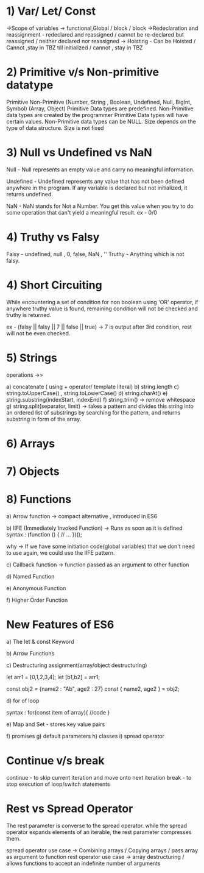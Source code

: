<h1>1) Var/ Let/ Const  </h1>

->Scope of variables -> functional,Global / block / block
->Redeclaration and reassignment - redeclared and reassigned / cannot be re-declared but reassigned / neither declared nor reassigned
-> Hoisting - Can be Hoisted / Cannot ,stay in TBZ till initialized / cannot , stay in TBZ

<h1>2) Primitive v/s Non-primitive datatype  </h1>

Primitive                                                              Non-Primitive 
(Number, String , Boolean, Undefined, Null, BigInt, Symbol)            (Array, Object)
Primitive Data types are predefined. 	                                 Non-Primitive data types are created by the programmer
Primitive Data types will have certain values.	                       Non-Primitive data types can be NULL.
Size depends on the type of data structure.	                           Size is not fixed


<h1>3) Null vs Undefined vs NaN </h1>

Null - Null represents an empty value and carry no meaningful information.

Undefined - Undefined represents any value that has not been defined anywhere in the program.
If any variable is declared but not initialized, it returns undefined.

NaN - NaN stands for Not a Number. You get this value when you try to do some operation that can't yield a meaningful result. ex - 0/0

<h1>4) Truthy vs Falsy </h1>

Falsy - undefined, null , 0, false, NaN , ''
Truthy - Anything which is not falsy.

<h1>4) Short Circuiting </h1>

While encountering a set of condition for non boolean using 'OR' operator, if anywhere truthy value is found,
remaining condition will not be checked and truthy is returned.

ex - (falsy || falsy || 7 || false || true) -> 7 is output
after 3rd condition, rest will not be even checked.

<h1>5) Strings </h1>

operations ->>

a) concatenate ( using + operator/ template literal)
b) string.length
c) string.toUpperCase() , string.toLowerCase()
d) string.charAt()
e) string.substring(indexStart, indexEnd) 
f) string.trim() -> remove whitespace
g) string.split(separator, limit) -> takes a pattern and divides this string into an ordered list of substrings by searching for the    pattern, and returns substring in form of the array.

<h1>6) Arrays </h1>

<h1>7) Objects </h1>

<h1>8) Functions </h1>

a) Arrow function -> compact alternative , introduced in ES6

b) IIFE (Immediately Invoked Function) -> Runs as soon as it is defined 
  syntax : (function () {
  // …
})();

why -> If we have some initiation code(global variables) that we don't need to use again, we could use the IIFE pattern.

c) Callback function -> function passed as an argument to other function

d) Named Function

e) Anonymous Function

f) Higher Order Function

<h1> New Features of ES6 </h1>

a) The let & const Keyword

b) Arrow Functions

c) Destructuring assignment(array/object destructuring)

let arr1 = [0,1,2,3,4];
let [b1,b2] = arr1;

const obj2 = {name2 : "Ab", age2 : 27}
const { name2, age2 } = obj2;

d) for of loop 

syntax : for(const item of array){
    //code
}

e) Map and Set - stores key value pairs

f) promises
g) default parameters 
h) classes
i) spread operator


<h1> Continue v/s break   </h1>

continue - to skip current iteration and move onto next iteration
break - to stop execution of loop/switch statements

<h1> Rest vs Spread Operator </h1> 

The rest parameter is converse to the spread operator. while the spread operator expands elements of an iterable, the rest parameter compresses them.

spread operator use case -> Combining arrays / Copying arrays / pass array as argument to function 
rest operator use case -> array destructuring / allows functions to accept an indefinite number of arguments